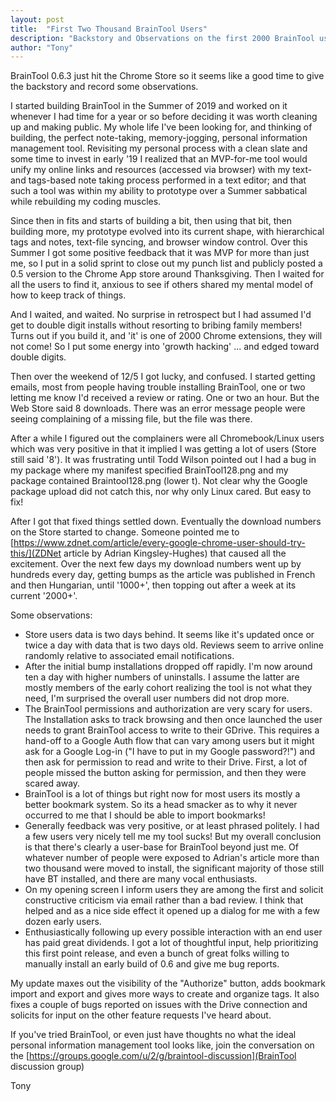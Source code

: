 ```yaml
---
layout: post
title:  "First Two Thousand BrainTool Users"
description: "Backstory and Observations on the first 2000 BrainTool users."
author: "Tony"
---
```


BrainTool 0.6.3 just hit the Chrome Store so it seems like a good time to give the backstory and record some observations. 

I started building BrainTool in the Summer of 2019 and worked on it whenever I had time for a year or so before deciding it was worth cleaning up and making public. My whole life I've been looking for, and thinking of building, the perfect note-taking, memory-jogging, personal information management tool. Revisiting my personal process with a clean slate and some time to invest in early '19 I realized that an MVP-for-me tool would unify my online links and resources (accessed via browser) with my text- and tags-based note taking process performed in a text editor; and that such a tool was within my ability to prototype over a Summer sabbatical while rebuilding my coding muscles.

Since then in fits and starts of building a bit, then using that bit, then building more, my prototype evolved into its current shape, with hierarchical tags and notes, text-file syncing, and browser window control. Over this Summer I got some positive feedback that it was MVP for more than just me, so I put in a solid sprint to close out my punch list and publicly posted a 0.5 version to the Chrome App store around Thanksgiving. Then I waited for all the users to find it, anxious to see if others shared my mental model of how to keep track of things.

And I waited, and waited. No surprise in retrospect but I had assumed I'd get to double digit installs without resorting to bribing family members! Turns out if you build it, and 'it' is one of 2000 Chrome extensions, they will not come! So I put some energy into 'growth hacking' ... and edged toward double digits.

Then over the weekend of 12/5 I got lucky, and confused. I started getting emails, most from people having trouble installing BrainTool, one or two letting me know I'd received a review or rating. One or two an hour. But the Web Store said 8 downloads. There was an error message people were seeing complaining of a missing file, but the file was there.

After a while I figured out the complainers were all Chromebook/Linux users which was very positive in that it implied I was getting a lot of users (Store still said '8'). It was frustrating until Todd Wilson pointed out I had a bug in my package where my manifest specified BrainTool128.png and my package contained Braintool128.png (lower t). Not clear why the Google package upload did not catch this, nor why only Linux cared. But easy to fix!

After I got that fixed things settled down. Eventually the download numbers on the Store started to change. Someone pointed me to [https://www.zdnet.com/article/every-google-chrome-user-should-try-this/](ZDNet article by Adrian Kingsley-Hughes) that caused all the excitement. Over the next few days my download numbers went up by hundreds every day, getting bumps as the article was published in French and then Hungarian, until '1000+', then topping out after a week at its current '2000+'.

Some observations:
- Store users data is two days behind. It seems like it's updated once or twice a day with data that is two days old. Reviews seem to arrive online randomly relative to associated email notifications.
- After the initial bump installations dropped off rapidly. I'm now around ten a day with higher numbers of uninstalls. I assume the latter are mostly members of the early cohort realizing the tool is not what they need, I'm surprised the overall user numbers did not drop more.
- The BrainTool permissions and authorization are very scary for users. The Installation asks to track browsing and then once launched the user needs to grant BrainTool access to write to their GDrive. This requires a hand-off to a Google Auth flow that can vary among users but it might ask for a Google Log-in ("I have to put in my Google password?!") and then ask for permission to read and write to their Drive. First, a lot of people missed the button asking for permission, and then they were scared away.
- BrainTool is a lot of things but right now for most users its mostly a better bookmark system. So its a head smacker as to why it never occurred to me that I should be able to import bookmarks!
- Generally feedback was very positive, or at least phrased politely. I had a few users very nicely tell me my tool sucks! But my overall conclusion is that there's clearly a user-base for BrainTool beyond just me. Of whatever number of people were exposed to Adrian's article more than two thousand were moved to install, the significant majority of those still have BT installed, and there are many vocal enthusiasts. 
- On my opening screen I inform users they are among the first and solicit constructive criticism via email rather than a bad review. I think that helped and as a nice side effect it opened up a dialog for me with a few dozen early users.
- Enthusiastically following up every possible interaction with an end user has paid great dividends. I got a lot of thoughtful input, help prioritizing this first point release, and even a bunch of great folks willing to manually install an early build of 0.6 and give me bug reports.

My update maxes out the visibility of the "Authorize" button, adds bookmark import and export and gives more ways to create and organize tags. It also fixes a couple of bugs reported on issues with the Drive connection and solicits for input on the other feature requests I've heard about.

If you've tried BrainTool, or even just have thoughts no what the ideal personal information management tool looks like, join the conversation on the [https://groups.google.com/u/2/g/braintool-discussion](BrainTool discussion group)

Tony
